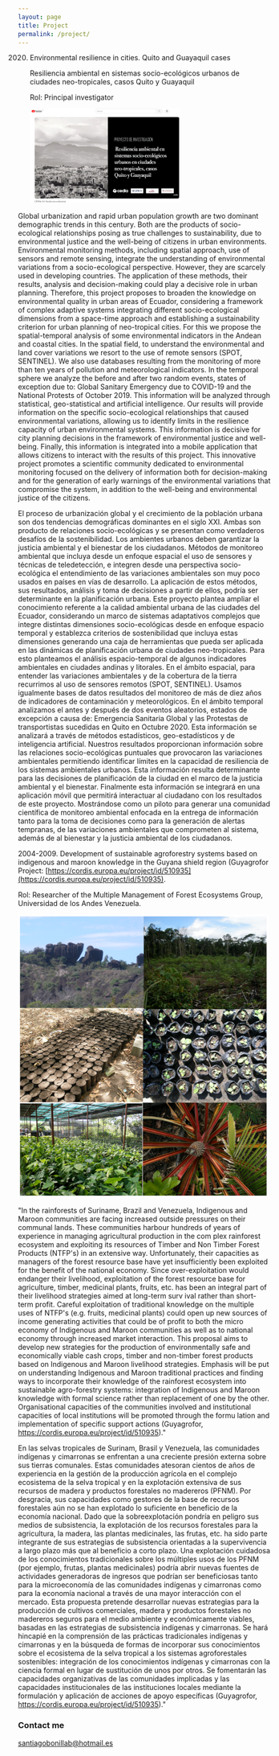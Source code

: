```yaml
---
layout: page
title: Project
permalink: /project/
---
```

2020. Environmental resilience in cities. Quito and Guayaquil cases
      
      Resiliencia ambiental en sistemas socio-ecológicos urbanos de ciudades neo-tropicales, casos Quito y Guayaquil

      Rol: Principal investigator

      ![Resiliencia Ambiental](images/Resiliencia02.png)

Global urbanization and rapid urban population growth are two dominant demographic trends in this century. Both are the products of socio-ecological relationships posing as true challenges to sustainability, due to environmental justice and the well-being of citizens in urban environments. Environmental monitoring methods, including spatial approach, use of sensors and remote sensing, integrate the
understanding of environmental variations from a socio-ecological perspective. However, they are scarcely used in developing countries. The application of these methods, their results, analysis and
decision-making could play a decisive role in urban planning. Therefore, this project proposes to broaden the knowledge on environmental quality in urban areas of Ecuador, considering a framework of complex
adaptive systems integrating different socio-ecological dimensions from a space-time approach and establishing a sustainability criterion for urban planning of neo-tropical cities. For this we propose the
spatial-temporal analysis of some environmental indicators in the Andean and coastal cities. In the spatial field, to understand the environmental and land cover variations we resort to the use of remote sensors
(SPOT, SENTINEL). We also use databases resulting from the monitoring of more than ten years of pollution and meteorological indicators. In the temporal sphere we analyze the before and after two
random events, states of exception due to: Global Sanitary Emergency due to COVID-19 and the National Protests of October 2019. This information will be analyzed through statistical, geo-statistical and artificial
intelligence. Our results will provide information on the specific socio-ecological relationships that caused environmental variations, allowing us to identify limits in the resilience capacity of urban environmental
systems. This information is decisive for city planning decisions in the framework of environmental justice and well-being. Finally, this information is integrated into a mobile application that allows citizens to
interact with the results of this project. This innovative project promotes a scientific community dedicated to environmental monitoring focused on the delivery of information both for decision-making and for the
generation of early warnings of the environmental variations that compromise the system, in addition to the well-being and environmental justice of the citizens.

El proceso de urbanización global y el crecimiento de la población urbana son dos tendencias demográficas dominantes en el siglo XXI. Ambas son producto de relaciones socio-ecológicas y se
presentan como verdaderos desafíos de la sostenibilidad. Los ambientes urbanos deben garantizar la justicia ambiental y el bienestar de los ciudadanos.
Métodos de monitoreo ambiental que incluya desde un enfoque espacial el uso de sensores y técnicas de teledetección, e integren desde una perspectiva socio-ecológica el entendimiento de las variaciones
ambientales son muy poco usados en países en vías de desarrollo. La aplicación de estos métodos, sus resultados, análisis y toma de decisiones a partir de ellos, podría ser determinante en la planificación
urbana. Este proyecto plantea ampliar el conocimiento referente a la calidad ambiental urbana de las ciudades del Ecuador, considerando un marco de sistemas adaptativos complejos que integre distintas dimensiones
socio-ecológicas desde en enfoque espacio temporal y establezca criterios de sostenibilidad que incluya estas dimensiones generando una caja de herramientas que pueda ser aplicada en las dinámicas de
planificación urbana de ciudades neo-tropicales. Para esto planteamos el análisis espacio-temporal de algunos indicadores ambientales en ciudades
andinas y litorales. En el ámbito espacial, para entender las variaciones ambientales y de la cobertura de la tierra recurrimos al uso de sensores remotos (SPOT, SENTINEL). Usamos igualmente bases de datos
resultados del monitoreo de más de diez años de indicadores de contaminación y meteorológicos. En el ámbito temporal analizamos el antes y después de dos eventos aleatorios, estados de excepción a causa
de: Emergencia Sanitaria Global y las Protestas de transportistas sucedidas en Quito en Octubre 2020. Esta información se analizará a través de métodos estadísticos, geo-estadísticos y de inteligencia
artificial. Nuestros resultados proporcionan información sobre las relaciones socio-ecológicas puntuales que provocaron las variaciones ambientales permitiendo identificar límites en la capacidad de resiliencia de
los sistemas ambientales urbanos. Esta información resulta determinante para las decisiones de planificación de la ciudad en el marco de la justicia ambiental y el bienestar. Finalmente esta información
se integrará en una aplicación móvil que permitirá interactuar al ciudadano con los resultados de este proyecto. Mostrándose como un piloto para generar una comunidad científica de monitoreo ambiental
enfocada en la entrega de información tanto para la toma de decisiones como para la generación de alertas tempranas, de las variaciones ambientales que comprometen al sistema, además de al bienestar y la justicia ambiental de los ciudadanos.


2004-2009. Development of sustainable agroforestry systems based on indigenous and maroon knowledge in the Guyana shield region (Guyagrofor Project: [https://cordis.europa.eu/project/id/510935](https://cordis.europa.eu/project/id/510935).

Rol: Researcher of the Multiple Management of Forest Ecosystems Group, Universidad de los Andes Venezuela.
  
![Guyagrofor](images/GuyagroforC05.png)

"In the rainforests of Suriname, Brazil and Venezuela, Indigenous and Maroon communities are facing increased outside pressures on their communal lands. These communities harbour hundreds of years of experience in managing agricultural production in the com plex rainforest ecosystem and exploiting its resources of Timber and Non Timber Forest Products (NTFP's) in an extensive way. Unfortunately, their capacities as managers of the forest resource base have yet insufficiently been exploited for the benefit of the national economy. Since over-exploitation would endanger their livelihood, exploitation of the forest resource base for agriculture, timber, medicinal plants, fruits, etc. has been an integral part of their livelihood strategies aimed at long-term surv ival rather than short-term profit. Careful exploitation of traditional knowledge on the multiple uses of NTFP's (e.g. fruits, medicinal plants) could open up new sources of income generating activities that could be of profit to both the micro economy of Indigenous and Maroon communities as well as to national economy through increased market interaction. This proposal aims to develop new strategies for the production of environmentally safe and economically viable cash crops, timber and non-timber forest products based on Indigenous and Maroon livelihood strategies. Emphasis will be put on understanding Indigenous and Maroon traditional practices and finding ways to incorporate their knowledge of the rainforest ecosystem into sustainable agro-forestry systems: integration of Indigenous and Maroon knowledge with formal science rather than replacement of one by the other. Organisational capacities of the communities involved and institutional capacities of local institutions will be promoted through the formu lation and implementation of specific support actions (Guyagrofor, https://cordis.europa.eu/project/id/510935)."

En las selvas tropicales de Surinam, Brasil y Venezuela, las comunidades indígenas y cimarronas se enfrentan a una creciente presión externa sobre sus tierras comunales. Estas comunidades atesoran cientos de años de experiencia en la gestión de la producción agrícola en el complejo ecosistema de la selva tropical y en la explotación extensiva de sus recursos de madera y productos forestales no madereros (PFNM). Por desgracia, sus capacidades como gestores de la base de recursos forestales aún no se han explotado lo suficiente en beneficio de la economía nacional. Dado que la sobreexplotación pondría en peligro sus medios de subsistencia, la explotación de los recursos forestales para la agricultura, la madera, las plantas medicinales, las frutas, etc. ha sido parte integrante de sus estrategias de subsistencia orientadas a la supervivencia a largo plazo más que al beneficio a corto plazo. Una explotación cuidadosa de los conocimientos tradicionales sobre los múltiples usos de los PFNM (por ejemplo, frutas, plantas medicinales) podría abrir nuevas fuentes de actividades generadoras de ingresos que podrían ser beneficiosas tanto para la microeconomía de las comunidades indígenas y cimarronas como para la economía nacional a través de una mayor interacción con el mercado. Esta propuesta pretende desarrollar nuevas estrategias para la producción de cultivos comerciales, madera y productos forestales no madereros seguros para el medio ambiente y económicamente viables, basadas en las estrategias de subsistencia indígenas y cimarronas. Se hará hincapié en la comprensión de las prácticas tradicionales indígenas y cimarronas y en la búsqueda de formas de incorporar sus conocimientos sobre el ecosistema de la selva tropical a los sistemas agroforestales sostenibles: integración de los conocimientos indígenas y cimarronas con la ciencia formal en lugar de sustitución de unos por otros. Se fomentarán las capacidades organizativas de las comunidades implicadas y las capacidades institucionales de las instituciones locales mediante la formulación y aplicación de acciones de apoyo específicas (Guyagrofor, https://cordis.europa.eu/project/id/510935)."



### Contact me

[santiagobonillab@hotmail.es](mailto:santiagobonillab@hotmail.es)
